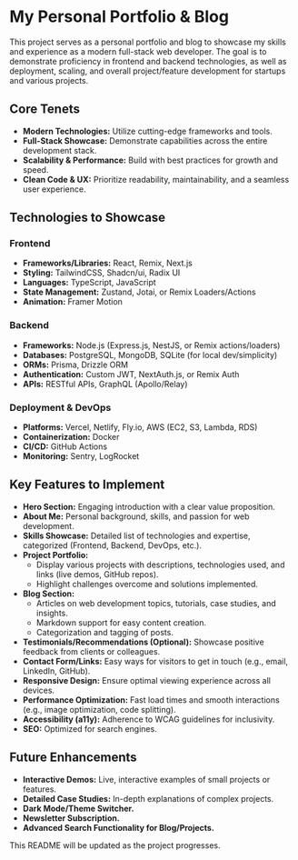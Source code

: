 # My Personal Portfolio & Blog

This project serves as a personal portfolio and blog to showcase my skills and experience as a modern full-stack web developer. The goal is to demonstrate proficiency in frontend and backend technologies, as well as deployment, scaling, and overall project/feature development for startups and various projects.

## Core Tenets

* **Modern Technologies:** Utilize cutting-edge frameworks and tools.
* **Full-Stack Showcase:** Demonstrate capabilities across the entire development stack.
* **Scalability & Performance:** Build with best practices for growth and speed.
* **Clean Code & UX:** Prioritize readability, maintainability, and a seamless user experience.

## Technologies to Showcase

### Frontend

* **Frameworks/Libraries:** React, Remix, Next.js
* **Styling:** TailwindCSS, Shadcn/ui, Radix UI
* **Languages:** TypeScript, JavaScript
* **State Management:** Zustand, Jotai, or Remix Loaders/Actions
* **Animation:** Framer Motion

### Backend

* **Frameworks:** Node.js (Express.js, NestJS, or Remix actions/loaders)
* **Databases:** PostgreSQL, MongoDB, SQLite (for local dev/simplicity)
* **ORMs:** Prisma, Drizzle ORM
* **Authentication:** Custom JWT, NextAuth.js, or Remix Auth
* **APIs:** RESTful APIs, GraphQL (Apollo/Relay)

### Deployment & DevOps

* **Platforms:** Vercel, Netlify, Fly.io, AWS (EC2, S3, Lambda, RDS)
* **Containerization:** Docker
* **CI/CD:** GitHub Actions
* **Monitoring:** Sentry, LogRocket

## Key Features to Implement

* **Hero Section:** Engaging introduction with a clear value proposition.
* **About Me:** Personal background, skills, and passion for web development.
* **Skills Showcase:** Detailed list of technologies and expertise, categorized (Frontend, Backend, DevOps, etc.).
* **Project Portfolio:**
  * Display various projects with descriptions, technologies used, and links (live demos, GitHub repos).
  * Highlight challenges overcome and solutions implemented.
* **Blog Section:**
  * Articles on web development topics, tutorials, case studies, and insights.
  * Markdown support for easy content creation.
  * Categorization and tagging of posts.
* **Testimonials/Recommendations (Optional):** Showcase positive feedback from clients or colleagues.
* **Contact Form/Links:** Easy ways for visitors to get in touch (e.g., email, LinkedIn, GitHub).
* **Responsive Design:** Ensure optimal viewing experience across all devices.
* **Performance Optimization:** Fast load times and smooth interactions (e.g., image optimization, code splitting).
* **Accessibility (a11y):** Adherence to WCAG guidelines for inclusivity.
* **SEO:** Optimized for search engines.

## Future Enhancements

* **Interactive Demos:** Live, interactive examples of small projects or features.
* **Detailed Case Studies:** In-depth explanations of complex projects.
* **Dark Mode/Theme Switcher.**
* **Newsletter Subscription.**
* **Advanced Search Functionality for Blog/Projects.**

This README will be updated as the project progresses.
